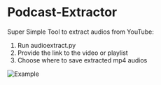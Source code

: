 # Podcast-Extractor
Super Simple Tool to extract audios from YouTube:

1) Run audioextract.py
2) Provide the link to the video or playlist
3) Choose where to save extracted mp4 audios

![Example](https://i.ibb.co/Z6HcbTp/Screenshot-2023-10-09-at-9-11-23-AM.png)
